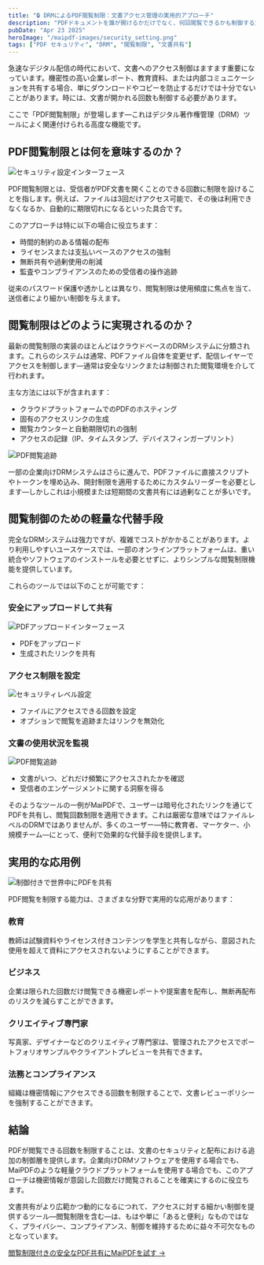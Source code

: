 ```yaml
---
title: "🔒 DRMによるPDF閲覧制限：文書アクセス管理の実用的アプローチ"
description: "PDFドキュメントを誰が開けるかだけでなく、何回閲覧できるかも制御する方法をMaiPDFなどの実用的なソリューションで学びましょう。"
pubDate: "Apr 23 2025"
heroImage: "/maipdf-images/security_setting.png"
tags: ["PDF セキュリティ", "DRM", "閲覧制限", "文書共有"]
---
```


急速なデジタル配信の時代において、文書へのアクセス制御はますます重要になっています。機密性の高い企業レポート、教育資料、または内部コミュニケーションを共有する場合、単にダウンロードやコピーを防止するだけでは十分でないことがあります。時には、文書が開かれる回数も制御する必要があります。

ここで「PDF閲覧制限」が登場します—これはデジタル著作権管理（DRM）ツールによく関連付けられる高度な機能です。

## PDF閲覧制限とは何を意味するのか？

![セキュリティ設定インターフェース](/maipdf-images/security_setting.png)

PDF閲覧制限とは、受信者がPDF文書を開くことのできる回数に制限を設けることを指します。例えば、ファイルは3回だけアクセス可能で、その後は利用できなくなるか、自動的に期限切れになるといった具合です。

このアプローチは特に以下の場合に役立ちます：

- 時間的制約のある情報の配布
- ライセンスまたは支払いベースのアクセスの強制
- 無断共有や過剰使用の削減
- 監査やコンプライアンスのための受信者の操作追跡

従来のパスワード保護や透かしとは異なり、閲覧制限は使用頻度に焦点を当て、送信者により細かい制御を与えます。

## 閲覧制限はどのように実現されるのか？

最新の閲覧制限の実装のほとんどはクラウドベースのDRMシステムに分類されます。これらのシステムは通常、PDFファイル自体を変更せず、配信レイヤーでアクセスを制御します—通常は安全なリンクまたは制御された閲覧環境を介して行われます。

主な方法には以下が含まれます：

- クラウドプラットフォームでのPDFのホスティング
- 固有のアクセスリンクの生成
- 閲覧カウンターと自動期限切れの強制
- アクセスの記録（IP、タイムスタンプ、デバイスフィンガープリント）

![PDF閲覧追跡](/maipdf-images/check_pdf_open_result.png)

一部の企業向けDRMシステムはさらに進んで、PDFファイルに直接スクリプトやトークンを埋め込み、開封制限を適用するためにカスタムリーダーを必要とします—しかしこれは小規模または短期間の文書共有には過剰なことが多いです。

## 閲覧制御のための軽量な代替手段

完全なDRMシステムは強力ですが、複雑でコストがかかることがあります。より利用しやすいユースケースでは、一部のオンラインプラットフォームは、重い統合やソフトウェアのインストールを必要とせずに、よりシンプルな閲覧制限機能を提供しています。

これらのツールでは以下のことが可能です：

### 安全にアップロードして共有

![PDFアップロードインターフェース](/maipdf-images/upload_section.png)

- PDFをアップロード
- 生成されたリンクを共有

### アクセス制限を設定

![セキュリティレベル設定](/maipdf-images/security_level_in_pdf_setting.png)

- ファイルにアクセスできる回数を設定
- オプションで閲覧を追跡またはリンクを無効化

### 文書の使用状況を監視

![PDF閲覧追跡](/maipdf-images/check_pdf_open_result.png)

- 文書がいつ、どれだけ頻繁にアクセスされたかを確認
- 受信者のエンゲージメントに関する洞察を得る

そのようなツールの一例がMaiPDFで、ユーザーは暗号化されたリンクを通じてPDFを共有し、閲覧回数制限を適用できます。これは厳密な意味ではファイルレベルのDRMではありませんが、多くのユーザー—特に教育者、マーケター、小規模チーム—にとって、便利で効果的な代替手段を提供します。

## 実用的な応用例

![制御付きで世界中にPDFを共有](/maipdf-images/share_pdf_wordwide.png)

PDF閲覧を制限する能力は、さまざまな分野で実用的な応用があります：

### 教育
教師は試験資料やライセンス付きコンテンツを学生と共有しながら、意図された使用を超えて資料にアクセスされないようにすることができます。

### ビジネス
企業は限られた回数だけ閲覧できる機密レポートや提案書を配布し、無断再配布のリスクを減らすことができます。

### クリエイティブ専門家
写真家、デザイナーなどのクリエイティブ専門家は、管理されたアクセスでポートフォリオサンプルやクライアントプレビューを共有できます。

### 法務とコンプライアンス
組織は機密情報にアクセスできる回数を制限することで、文書レビューポリシーを強制することができます。

## 結論

PDFが閲覧できる回数を制限することは、文書のセキュリティと配布における追加の制御層を提供します。企業向けDRMソフトウェアを使用する場合でも、MaiPDFのような軽量クラウドプラットフォームを使用する場合でも、このアプローチは機密情報が意図した回数だけ閲覧されることを確実にするのに役立ちます。

文書共有がより広範かつ動的になるにつれて、アクセスに対する細かい制御を提供するツール—閲覧制限を含む—は、もはや単に「あると便利」なものではなく、プライバシー、コンプライアンス、制御を維持するために益々不可欠なものとなっています。

[閲覧制限付きの安全なPDF共有にMaiPDFを試す →](https://maipdf.com)